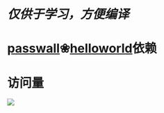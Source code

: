 # ***仅供于学习，方便编译***

# [passwall](https://github.com/xiaorouji/openwrt-passwall/tree/packages)❀[helloworld](https://github.com/fw876/helloworld)依赖


# 访问量

![](http://profile-counter.glitch.me/Jejz168-openwrt-packages/count.svg)
